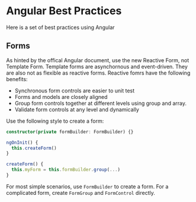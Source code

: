 # Angular Best Practices

Here is a set of best practices using Angular

## Forms

As hinted by the offical Angular document, use the new Reactive Form, not Template Form. Template forms are asynchornous and event-driven. They are also not as flexible as reactive forms. Reactive fomrs have the following benefits:

- Synchronous form controls are easier to unit test
- Forms and models are closely aligned
- Group form controls together at different levels using group and array.
- Validate form controls at any level and dynamically

Use the following style to create a form:

```ts
constructor(private formBuilder: FormBuilder) {}

ngOnInit() {
  this.createForm()
}

createForm() {
  this.myForm = this.formBuilder.group(...)
}
```

For most simple scenarios, use `FormBuilder` to create a form. For a complicated form, create `FormGroup` and `FormControl` directly.
